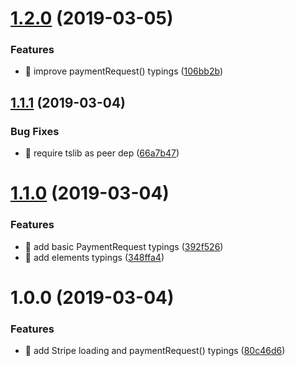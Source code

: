 # [1.2.0](https://github.com/streamich/stripe-web/compare/v1.1.1...v1.2.0) (2019-03-05)


### Features

* 🎸 improve paymentRequest() typings ([106bb2b](https://github.com/streamich/stripe-web/commit/106bb2b))

## [1.1.1](https://github.com/streamich/stripe-web/compare/v1.1.0...v1.1.1) (2019-03-04)


### Bug Fixes

* 🐛 require tslib as peer dep ([66a7b47](https://github.com/streamich/stripe-web/commit/66a7b47))

# [1.1.0](https://github.com/streamich/stripe-web/compare/v1.0.0...v1.1.0) (2019-03-04)


### Features

* 🎸 add basic PaymentRequest typings ([392f526](https://github.com/streamich/stripe-web/commit/392f526))
* 🎸 add elements typings ([348ffa4](https://github.com/streamich/stripe-web/commit/348ffa4))

# 1.0.0 (2019-03-04)


### Features

* 🎸 add Stripe loading and paymentRequest() typings ([80c46d6](https://github.com/streamich/stripe-web/commit/80c46d6))
